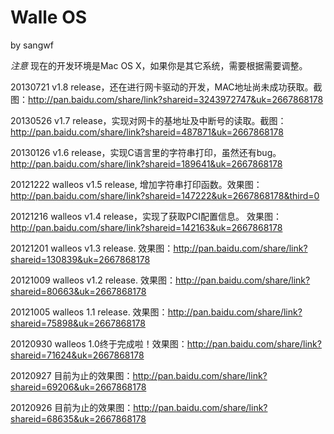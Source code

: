 Walle OS
=======
by sangwf

*注意* 现在的开发环境是Mac OS X，如果你是其它系统，需要根据需要调整。

20130721 v1.8 release，还在进行网卡驱动的开发，MAC地址尚未成功获取。截图：http://pan.baidu.com/share/link?shareid=3243972747&uk=2667868178

20130526 v1.7 release，实现对网卡的基地址及中断号的读取。截图：http://pan.baidu.com/share/link?shareid=487871&uk=2667868178

20130126 v1.6 release，实现C语言里的字符串打印，虽然还有bug。http://pan.baidu.com/share/link?shareid=189641&uk=2667868178

20121222 walleos v1.5 release, 增加字符串打印函数。效果图：http://pan.baidu.com/share/link?shareid=147222&uk=2667868178&third=0

20121216 walleos v1.4 release，实现了获取PCI配置信息。 效果图：http://pan.baidu.com/share/link?shareid=142163&uk=2667868178

20121201 walleos v1.3 release. 效果图：http://pan.baidu.com/share/link?shareid=130839&uk=2667868178

20121009 walleos v1.2 release. 效果图：http://pan.baidu.com/share/link?shareid=80663&uk=2667868178

20121005 walleos 1.1 release. 效果图：http://pan.baidu.com/share/link?shareid=75898&uk=2667868178

20120930 walleos 1.0终于完成啦！效果图：http://pan.baidu.com/share/link?shareid=71624&uk=2667868178

20120927 目前为止的效果图：http://pan.baidu.com/share/link?shareid=69206&uk=2667868178

20120926 目前为止的效果图：http://pan.baidu.com/share/link?shareid=68635&uk=2667868178
